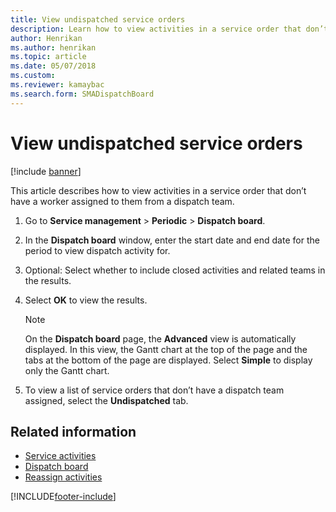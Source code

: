 ```yaml
---
title: View undispatched service orders   
description: Learn how to view activities in a service order that don’t have a worker assigned to them from a dispatch team, including a step-by-step process.
author: Henrikan
ms.author: henrikan
ms.topic: article
ms.date: 05/07/2018
ms.custom:
ms.reviewer: kamaybac
ms.search.form: SMADispatchBoard
---
```



# View undispatched service orders

[!include [banner](../includes/banner.md)]

This article describes how to view activities in a service order that don’t have a worker assigned to them from a dispatch team.

1. Go to **Service management** \> **Periodic** \> **Dispatch board**.

2. In the **Dispatch board** window, enter the start date and end date for the period to view dispatch activity for.

3. Optional: Select whether to include closed activities and related teams in the results.

4. Select **OK** to view the results.

    > [!NOTE]
    > On the **Dispatch board** page, the **Advanced** view is automatically displayed. In this view, the Gantt chart at the top of the page and the tabs at the bottom of the page are displayed. Select **Simple** to display only the Gantt chart.

5. To view a list of service orders that don’t have a dispatch team assigned, select the **Undispatched** tab.

## Related information

- [Service activities](service-activities.md)
- [Dispatch board](dispatch-board.md)
- [Reassign activities](reassign-activities.md)

[!INCLUDE[footer-include](../../includes/footer-banner.md)]
